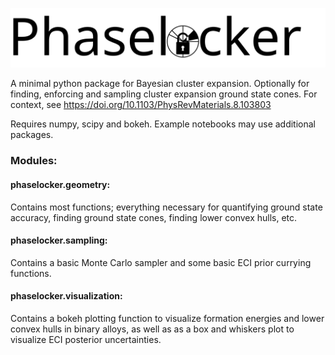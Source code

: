![Logo](https://raw.githubusercontent.com/deober/phaselocker/f16ed50974a8bac16e6201ef7cdf5cfb368dbcf6/phaselocker_logo_with_text.svg?token=AMM2ZZUYVKP3BIWGFTOTASLHSAHZU)

A minimal python package for Bayesian cluster expansion. Optionally for finding, enforcing and sampling cluster expansion ground state cones. For context, see https://doi.org/10.1103/PhysRevMaterials.8.103803 

Requires numpy, scipy and bokeh. Example notebooks may use additional packages. 

### Modules:  

#### phaselocker.geometry:  
  Contains most functions; everything necessary for quantifying ground state accuracy, finding ground state cones, finding lower convex hulls, etc.  
  
#### phaselocker.sampling:  
  Contains a basic Monte Carlo sampler and some basic ECI prior currying functions.  
  
#### phaselocker.visualization:  
  Contains a bokeh plotting function to visualize formation energies and lower convex hulls in binary alloys, as well as as a box and whiskers plot to visualize ECI posterior uncertainties. 
